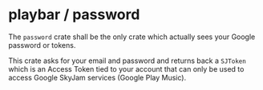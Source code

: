 # playbar / password

The `password` crate shall be the only crate which actually sees your Google password or tokens.

This crate asks for your email and password and returns back a `SJToken` which is an Access Token tied to your account that can only be used to access Google SkyJam services (Google Play Music).
